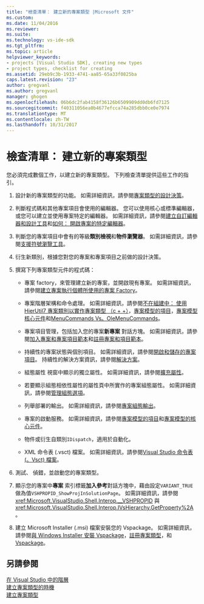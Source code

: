 ```yaml
---
title: "檢查清單： 建立新的專案類型 |Microsoft 文件"
ms.custom: 
ms.date: 11/04/2016
ms.reviewer: 
ms.suite: 
ms.technology: vs-ide-sdk
ms.tgt_pltfrm: 
ms.topic: article
helpviewer_keywords:
- projects [Visual Studio SDK], creating new types
- project types, checklist for creating
ms.assetid: 29eb9c3b-1933-4741-aa85-65a33f0825ba
caps.latest.revision: "23"
author: gregvanl
ms.author: gregvanl
manager: ghogen
ms.openlocfilehash: 06b6dc2fab4158f36126b6509909dd0db6fd7125
ms.sourcegitcommit: f40311056ea0b4677efcca74a285dbb0ce0e7974
ms.translationtype: MT
ms.contentlocale: zh-TW
ms.lasthandoff: 10/31/2017
---
```

# <a name="checklist-creating-new-project-types"></a>檢查清單： 建立新的專案類型
您必須完成數個工作，以建立新的專案類型。 下列檢查清單提供這些工作的指引。  
  
1.  設計新的專案類型的功能。 如需詳細資訊，請參閱[專案類型的設計決策](../../extensibility/internals/project-type-design-decisions.md)。  
  
2.  判斷程式碼和其他專案項目會使用的編輯器。 您可以使用核心或標準編輯器，或您可以建立並使用專案特定的編輯器。 如需詳細資訊，請參閱[建立自訂編輯器和設計工具](../../extensibility/creating-custom-editors-and-designers.md)和[如何： 開啟專案的特定編輯器](../../extensibility/how-to-open-project-specific-editors.md)。  
  
3.  判斷您的專案項目中會有的等級**類別檢視**和**物件瀏覽器**。 如需詳細資訊，請參閱[支援符號瀏覽工具](../../extensibility/internals/supporting-symbol-browsing-tools.md)。  
  
4.  衍生新類別，根據您對您的專案和專案項目之前做的設計決策。  
  
5.  撰寫下列專案類型元件的程式碼：  
  
    -   專案 factory，來管理建立新的專案，並開啟現有專案。 如需詳細資訊，請參閱[建立專案執行個體所使用的專案 Factory](../../extensibility/internals/creating-project-instances-by-using-project-factories.md)。  
  
    -   專案階層架構和命令處理。 如需詳細資訊，請參閱[不在組建中： 使用 HierUtil7 專案類別以實作專案類型 （c + +）](http://msdn.microsoft.com/en-us/a5c16a09-94a2-46ef-87b5-35b815e2f346)，[專案模型的項目](../../extensibility/internals/elements-of-a-project-model.md)，[專案模型核心元件](../../extensibility/internals/project-model-core-components.md)和[MenuCommands Vs。OleMenuCommands](../../extensibility/menucommands-vs-olemenucommands.md)。  
  
    -   專案項目管理，包括加入您的專案**新專案** 對話方塊。 如需詳細資訊，請參閱[加入專案和專案項目範本](../../extensibility/internals/adding-project-and-project-item-templates.md)和[註冊專案和項目範本](../../extensibility/internals/registering-project-and-item-templates.md)。  
  
    -   持續性的專案狀態與個別項目。 如需詳細資訊，請參閱[開啟和儲存的專案項目](../../extensibility/internals/opening-and-saving-project-items.md)。 持續性的解決方案資訊，請參閱[解決方案](../../extensibility/internals/solutions.md)。  
  
    -   組態屬性 視窗中顯示的獨立屬性。 如需詳細資訊，請參閱[擴充屬性](../../extensibility/internals/extending-properties.md)。  
  
    -   若要顯示組態相依性屬性的屬性頁中所實作的專案組態屬性。 如需詳細資訊，請參閱[管理組態選項](../../extensibility/internals/managing-configuration-options.md)。  
  
    -   列舉部署的輸出。 如需詳細資訊，請參閱[專案組態輸出](../../extensibility/internals/project-configuration-for-output.md)。  
  
    -   專案的啟動服務。 如需詳細資訊，請參閱[專案模型的項目](../../extensibility/internals/elements-of-a-project-model.md)和[專案模型的核心元件](../../extensibility/internals/project-model-core-components.md)。  
  
    -   物件或衍生自類別`IDispatch`，適用於自動化。  
  
    -   XML 命令表 (.vsct) 檔案。 如需詳細資訊，請參閱[Visual Studio 命令表 (。Vsct) 檔案](../../extensibility/internals/visual-studio-command-table-dot-vsct-files.md)。  
  
6.  測試、 偵錯，並啟動您的專案類型。  
  
7.  顯示您的專案中**專案** 索引標籤**加入參考**對話方塊中，藉由設定`VARIANT_TRUE`做為值`VSHPROPID_ShowProjInSolutionPage`。 如需詳細資訊，請參閱 <xref:Microsoft.VisualStudio.Shell.Interop.__VSHPROPID> 與 <xref:Microsoft.VisualStudio.Shell.Interop.IVsHierarchy.GetProperty%2A>。  
  
8.  建立 Microsoft Installer (.msi) 檔案安裝您的 Vspackage。 如需詳細資訊，請參閱[與 Windows Installer 安裝 Vspackage](../../extensibility/internals/installing-vspackages-with-windows-installer.md)，[註冊專案類型](../../extensibility/internals/registering-a-project-type.md)，和[Vspackage](../../extensibility/internals/vspackages.md)。  
  
## <a name="see-also"></a>另請參閱  
 [在 Visual Studio 中的階層](../../extensibility/internals/hierarchies-in-visual-studio.md)   
 [建立專案類型的時機](../../extensibility/internals/when-to-create-project-types.md)   
 [建立專案類型](../../extensibility/internals/creating-project-types.md)